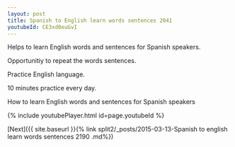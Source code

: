 ```yaml
---
layout: post
title: Spanish to English learn words sentences 2041 
youtubeId: CE3xd0euGvI
---
```

 
 
Helps to learn English words and sentences for Spanish speakers.

Opportunitiy to repeat the words sentences. 

Practice English language. 
 
10 minutes practice every day. 
 
How to learn English words and sentences for Spanish speakers 
 
{% include youtubePlayer.html id=page.youtubeId %}
 
 
[Next]({{ site.baseurl }}{% link  split2/_posts/2015-03-13-Spanish to english learn words sentences 2190 .md%})
 
